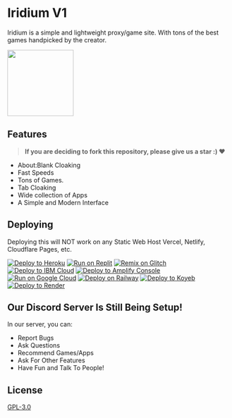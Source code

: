 # Iridium V1

Iridium is a simple and lightweight proxy/game site. With tons of the best games handpicked by the creator.

<img src="https://github.com/Iridium-Network-Dev/Iridium/assets/133250983/93489505-6860-45dd-98f4-dfddbcb9c01d"  width="150" height="150">

## Features

> **If you are deciding to fork this repository, please give us a star :) ❤**

- About:Blank Cloaking
- Fast Speeds 
- Tons of Games.
- Tab Cloaking
- Wide collection of Apps
- A Simple and Modern Interface

## Deploying
Deploying this will NOT work on any Static Web Host Vercel, Netlify, Cloudflare Pages, etc.

<a target="_blank" href="https://heroku.com/deploy/?template=https://github.com/Iridium-Network-Dev/Iridium"><img alt="Deploy to Heroku" src="https://binbashbanana.github.io/deploy-buttons/buttons/remade/heroku.svg"></a>
<a target="_blank" href="https://replit.com/github/Iridium-Network-Dev/Iridium"><img alt="Run on Replit" src="https://binbashbanana.github.io/deploy-buttons/buttons/remade/replit.svg"></a>
<a target="_blank" href="https://glitch.com/edit/#!/import/github/Iridium-Network-Dev/Iridium"><img alt="Remix on Glitch" src="https://binbashbanana.github.io/deploy-buttons/buttons/remade/glitch.svg"></a>
<a target="_blank" href="https://cloud.ibm.com/devops/setup/deploy?repository=https://github.com/Iridium-Network-Dev/Iridium"><img alt="Deploy to IBM Cloud" src="https://binbashbanana.github.io/deploy-buttons/buttons/remade/ibmcloud.svg"></a>
<a target="_blank" href="https://console.aws.amazon.com/amplify/home#/deploy?repo=https://github.com/Iridium-Network-Dev/Iridium"><img alt="Deploy to Amplify Console" src="https://binbashbanana.github.io/deploy-buttons/buttons/remade/amplifyconsole.svg"></a>
<a target="_blank" href="https://deploy.cloud.run/?git_repo=https://github.com/Iridium-Network-Dev/Iridium"><img alt="Run on Google Cloud" src="https://binbashbanana.github.io/deploy-buttons/buttons/remade/googlecloud.svg"></a>
<a target="_blank" href="https://railway.app/new/template?template=https://github.com/Iridium-Network-Dev/Iridium"><img alt="Deploy on Railway" src="https://binbashbanana.github.io/deploy-buttons/buttons/remade/railway.svg"></a>
<a target="_blank" href="https://app.koyeb.com/deploy?type=git&repository=github.com/Iridium-Network-Dev/Iridium"><img alt="Deploy to Koyeb" src="https://binbashbanana.github.io/deploy-buttons/buttons/remade/koyeb.svg"></a>
<a target="_blank" href="https://render.com/deploy?repo=https://github.com/Iridium-Network-Dev/Iridium"><img alt="Deploy to Render" src="https://binbashbanana.github.io/deploy-buttons/buttons/remade/render.svg"></a>


## Our Discord Server Is Still Being Setup!
In our server, you can:
- Report Bugs
- Ask Questions
- Recommend Games/Apps
- Ask For Other Features
- Have Fun and Talk To People!


## License
[GPL-3.0](https://choosealicense.com/licenses/gpl-3.0/)
